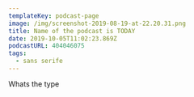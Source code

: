 ```yaml
---
templateKey: podcast-page
image: /img/screenshot-2019-08-19-at-22.20.31.png
title: Name of the podcast is TODAY
date: 2019-10-05T11:02:23.869Z
podcastURL: 404046075
tags:
  - sans serife
---
```

Whats the type
